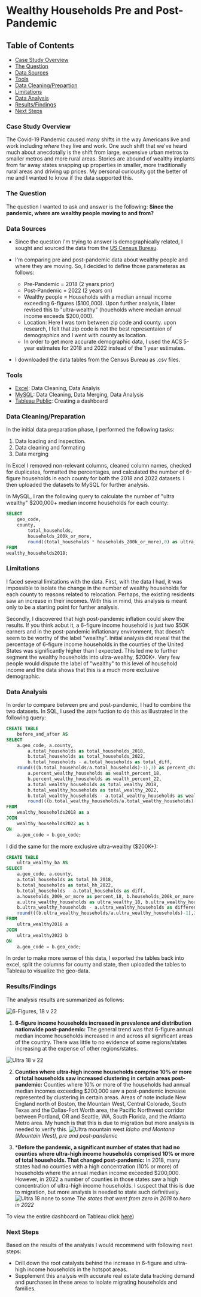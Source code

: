 # Wealthy Households Pre and Post-Pandemic

## Table of Contents

- [Case Study Overview](#case-study-overview)
- [The Question](#the-question)
- [Data Sources](#data-sources)
- [Tools](#tools)
- [Data Cleaning/Prepartion](#data-cleaningpreparation)
- [Limitations](#limitations)
- [Data Analysis](#data-analysis)
- [Results/Findings](#resultsfindings)
- [Next Steps](#next-steps)

### Case Study Overview

The Covid-19 Pandemic caused many shifts in the way Americans live and work including *where* they live and work. One such shift that we've heard much about anecdotally is the shift from large, expensive urban metros to smaller metros and more 
rural areas. Stories are abound of wealthy implants from far away states snapping up properties in smaller, more traditionally rural areas and driving up prices. My personal curiousity got the better of me and I wanted to know if the data supported this.

### The Question

The question I wanted to ask and answer is the following: **Since the pandemic, where are wealthy people moving to and from?**

### Data Sources

- Since the question I'm trying to answer is demographically related, I sought and sourced the data from the [US Census Bureau](https://data.census.gov/). 
  
- I'm comparing pre and post-pandemic data about wealthy people and where they are moving. So, I decided to define those parameteras as follows:
  - Pre-Pandemic = 2018 (2 years prior)
  - Post-Pandemic = 2022 (2 years on)
  - Wealthy people = Households with a median annual income exceeding 6-figures ($100,000). Upon further analysis, I later revised this to "ultra-wealthy" (houeholds where median annual income exceeds $200,000).
  - Location: Here I was torn between zip code and county. upon research, I felt that zip code is not the best representaion of demographics and I went with county as location.
  - In order to get more accurate demographic data, I used the ACS 5-year estimates for 2018 and 2022 instead of the 1 year estimates.
 
- I downloaded the data tables from the Census Bureau as .csv files.

### Tools

- [Excel](https://www.office.com/?auth=1): Data Cleaning, Data Analyis
- [MySQL](https://www.mysql.com/): Data Cleaning, Data Merging, Data Analysis
- [Tableau Public](https://public.tableau.com/app/discover): Creating a dashboard

### Data Cleaning/Preparation
In the initial data preparation phase, I performed the following tasks:
1. Data loading and inspection.
2. Data cleaning and formating
3. Data merging

In Excel I removed non-relevant columns, cleaned column names, checked for duplicates, formatted the percentages, and calculated the number of 6-figure households in each county for both the 2018 and 2022 datasets. I then uploaded 
the datasets to MySQL for further analysis. 

In MySQL, I ran the following query to calculate the number of "ultra wealthy" $200,000+ median income households for each county:
```sql
SELECT 
	geo_code, 
	county, 
        total_households, 
       	households_200k_or_more, 
        round((total_households * households_200k_or_more),0) as ultra_wealthy_households
FROM
wealthy_households2018;
```

### Limitations

I faced several limitations with the data. First, with the data I had, it was impossible to isolate the change in the number of wealthy households for each county to reasons related to relocation. Perhaps, the existing residents saw an increase in their incomes. With this in mind, this analysis is meant only to be a starting point for further analysis. 

Secondly, I discovered that high post-pandemic inflation could skew the results. If you think aobut it, a 6-figure income household is just two $50K earners and in the post-pandemic inflationary environment, that doesn't seem to be worthy of the label "wealthy". Initial analysis did reveal that the percentage of 6-figure income households in the counties of the United States was significantly higher than I expected. This led me to further segment the wealthy households into ultra-wealthy, $200K+. Very few people would dispute the label of "wealthy" to this level of household income and the data shows that this is a much more exclusive demographic. 

### Data Analysis 

In order to compare between pre and post-pandemic, I had to combine the two datasets.  In SQL, I used the   `JOIN` fuction to do this as illustrated in the following query:
```sql
CREATE TABLE
	before_and_after AS
SELECT
	a.geo_code, a.county, 
    	a.total_households as total_households_2018,
    	b.total_households as total_households_2022,
    	b.total_households - a.total_households as total_diff,
	round(((b.total_households/a.total_households)-1),3) as percent_change,
    	a.percent_wealthy_households as wealth_percent_18,
    	b.percent_wealthy_households as wealth_percent_22,
    	a.total_wealthy_households as total_wealthy_2018,
    	b.total_wealthy_households as total_wealthy_2022,
    	b.total_wealthy_households - a.total_wealthy_households as wealthy_diff,
    	round(((b.total_wealthy_households/a.total_wealthy_households)-1),3) as wealthy_percent_change
FROM
	wealthy_households2018 as a
JOIN
	wealthy_households2022 as b
ON
	a.geo_code = b.geo_code;
```
I did the same for the more exclusive ultra-wealthy ($200K+):
```sql
CREATE TABLE
	ultra_wealthy_ba AS
SELECT 
	a.geo_code, a.county, 
	a.total_households as total_hh_2018, 
	b.total_households as total_hh_2022, 
	b.total_households - a.total_households as diff,
	a.households_200k_or_more as percent_18, b.households_200k_or_more as percent_22,
	a.ultra_wealthy_households as ultra_wealthy_18, b.ultra_wealthy_households as ultra_wealthy_22,
	b.ultra_wealthy_households - a.ultra_wealthy_households as difference,
	round(((b.ultra_wealthy_households/a.ultra_wealthy_households)-1),2) as percent
FROM
	ultra_wealthy2018 a
JOIN
	ultra_wealthy2022 b
ON
	a.geo_code = b.geo_code;
```
In order to make more sense of this data, I exported the tables back into excel, split the columns for county and state, then uploaded the tables to Tableau to visualize the geo-data. 


### Results/Findings

The analysis results are summarized as follows:

![6-Figures, 18 v 22](https://github.com/carlussery/wealthy_households/assets/153660397/72f334b0-9dfa-4cbd-bbe5-1a815d178834)

                      
1. **6-figure income households increased in prevalence and distribution nationwide post-pandemic:** The general trend was that 6-figure annual median income households increased in and across all significant areas of the country. There was little to no evidence of some regions/states increasing at the expense of other regions/states.
   
![Ultra 18 v 22](https://github.com/carlussery/wealthy_households/assets/153660397/5d9f3b58-092e-4cad-9f4b-ac12ec48cd27)


   
2. **Counties where ultra-high income households comprise 10% or more of total households saw increased clustering in certain areas post-pandemic:** Counties where 10% or more of the households had annual median incomes exceeding $200,000 saw a post-pandemic increase represented by clustering in certain areas. Areas of note include New England north of Boston, the Mountain West,
Central Colorado, South Texas and the Dallas-Fort Worth area, the Pacific Northwest corridor between Portland, OR and Seattle, WA, South Florida, and the Atlanta Metro area. My hunch is that this is due to migration but more analysis is needed to verify this.
![Ultra mountain west](https://github.com/carlussery/wealthy_households/assets/153660397/dbded51a-e8a4-4cd4-809d-f08afffb7648)<cite> *Idaho and Montana (Mountain West), pre and post-pandemic* </cite>

   
3. ***Before the pandemic, a significant number of states that had no counties where ultra-high income households comprised 10% or more of total households. That changed post-pandemic:** In 2018, many states had no counties with a high concentration (10% or more) of households where the annual median income exceeded $200,000. However, in 2022 a number of counties in those states saw a high concentration of ultra-high income households. I suspect that this is due to migration, but more analysis is needed to state such definitively. 
![Ultra 18 none to some](https://github.com/carlussery/wealthy_households/assets/153660397/8fc454d7-2b76-473b-b4e4-3cea020c988c) <cite> *The states that went from zero in 2018 to hero in 2022*</cite>



To view the entire dashboard on Tableau click [here](https://public.tableau.com/app/profile/carl.ussery/viz/WealthyHouseholdsPreandPostPandemic/Ultra18v22#1))

### Next Steps

Based on the results of the analysis I would recommend with following next steps:
- Drill down the root catalysts behind the increase in 6-figure and ultra-high income households in the hotspot areas. 
- Supplement this analysis with accurate real estate data tracking demand and purchases in these areas to isolate migrating households and families. 
